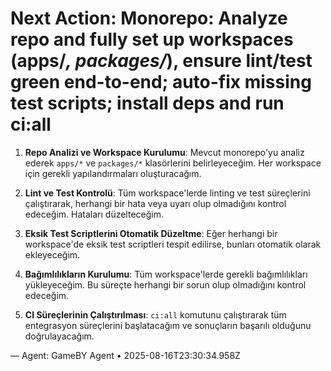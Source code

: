 # Next Action: Monorepo: Analyze repo and fully set up workspaces (apps/*, packages/*), ensure lint/test green end-to-end; auto-fix missing test scripts; install deps and run ci:all

1. **Repo Analizi ve Workspace Kurulumu**: Mevcut monorepo'yu analiz ederek `apps/*` ve `packages/*` klasörlerini belirleyeceğim. Her workspace için gerekli yapılandırmaları oluşturacağım.

2. **Lint ve Test Kontrolü**: Tüm workspace'lerde linting ve test süreçlerini çalıştırarak, herhangi bir hata veya uyarı olup olmadığını kontrol edeceğim. Hataları düzelteceğim.

3. **Eksik Test Scriptlerini Otomatik Düzeltme**: Eğer herhangi bir workspace'de eksik test scriptleri tespit edilirse, bunları otomatik olarak ekleyeceğim.

4. **Bağımlılıkların Kurulumu**: Tüm workspace'lerde gerekli bağımlılıkları yükleyeceğim. Bu süreçte herhangi bir sorun olup olmadığını kontrol edeceğim.

5. **CI Süreçlerinin Çalıştırılması**: `ci:all` komutunu çalıştırarak tüm entegrasyon süreçlerini başlatacağım ve sonuçların başarılı olduğunu doğrulayacağım.

— Agent: GameBY Agent • 2025-08-16T23:30:34.958Z
